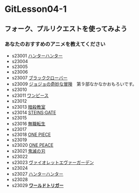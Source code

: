 # GitLesson04-1
## フォーク、プルリクエストを使ってみよう

### あなたのおすすめのアニメを教えてください

* s23001 [ハンターハンター](https://www.ntv.co.jp/hunterhunter/)
* s23004
* s23005
* s23006
* s23007 [ブラッククローバー](https://bclover.jp/)
* s23009 [ジョジョの奇妙な冒険](https://jojo-portal.com/)　第９部なかなかおもろいです。
* s23010
* s23011 [ワンピース](https://one-piece.com/index.html)
* s23012
* s23013 [暗殺教室](https://www.ansatsu-anime.com/)
* s23014 [STEINS;GATE](http://steinsgate.tv/index.html)
* s23015
* s23016 [無職転生](https://mushokutensei.jp/)
* s23017
* s23018 [ONE PIECE](https://one-piece.com/anime/index.html) 
* s23019
* s23020 [ONE PEACE](https://one-piece.com/index.html "ワンピース")
* s23021 [鬼滅の刃](https://kimetsu.com/)
* s23022
* s23023 [ヴァイオレットエヴァーガーデン](https://violet-evergarden.jp/)
* s23024
* s23027 [ハンターハンター](https://www.ntv.co.jp/hunterhunter/)
* s23028
* s23029 [**ワールドトリガー**](https://www.toei-anim.co.jp/tv/wt/)
